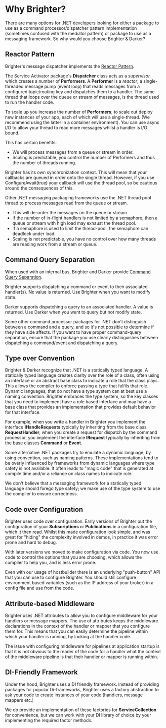 # Why Brighter?

There are many options for .NET developers looking for either a package to use as a command processor/dispatcher pattern implementation (sometimes confused with the mediator pattern) or package to use as a messaging framework. So why would you choose Brighter & Darker?

## Reactor Pattern

Brighter's message dispatcher implements the [Reactor Pattern](https://en.wikipedia.org/wiki/Reactor_pattern).

The Service Activator package's **Dispatcher** class acts as a *supervisor* which creates a number of **Performers**. A **Performer** is a *reactor*, a single-threaded message pump (event loop) that reads messages from a configured topic/routing key and dispatches them to a handler. The same thread that loops over the queue or stream of messages, is the thread used to run the handler code. 

To scale up you increase the number of **Performers**; to scale out deploy new instances of your app, each of which will use a single-thread. (We recommend using the latter in a container environment). You can use async I/O to allow your thread to read more messages whilst a handler is I/O bound.

This has certain benefits:

* We will process messages from a queue or stream in order. 
* Scaling is predictable, you control the number of Performers and thus the number of threads running.

Brighter has its own synchronization context. This will mean that your callbacks are queued in order onto the single thread. However, if you use ConfigureAwait(true) your callback will use the thread pool, so be cautious around the consequences of this.

Other .NET messaging packaging frameworks use the .NET thread pool thread to process messages read from the queue or stream. 

* This will de-order the messages on the queue or stream
* If the number of in-flight handlers is not limited by a semaphore, then a queue or stream with high load may exhaust the thread pool.
* If a semaphore is used to limit the thread-pool, the semaphore can deadlock under load.
* Scaling is not predictable, you have no control over how many threads are reading work from a stream or queue.

## Command Query Separation

When used with an internal bus, Brighter and Darker provide [Command Query Separation](https://en.wikipedia.org/wiki/Command%E2%80%93query_separation).

Brighter supports dispatching a command or event to their associated handler(s). No value is returned. Use Brighter when you want to modify state.

Darker supports dispatching a query to an associated handler. A value is returned. Use Darker when you want to query but not modify state.

Some other command processor packages for .NET don't distinguish between a command and a query, and so it's not possible to determine if they have side affects. If you want to have proper command-query separation, ensure that the package you use clearly distinguishes between dispatching a command/event and dispatching a query.

## Type over Convention

Brighter & Darker recognize that .NET is a statically typed language. A statically typed language creates clarity over the role of a class, often using an interface or an abstract base class to indicate a role that the class plays. This allows the compiler to enforce passing a type that fulfils that role. Dynamic languages, that do not have a type system can at best use a naming convention. Brighter embraces the type system, so the key classes that you need to implement have a role based interface and may have a base class that provides an implementation that provides default behavior for that interface.

For example, when you write a handler in Brighter you implement the interface **IHandleRequests** typically by inheriting from the base class **RequestHandler**; when you create a request for dispatch by the command processor, you implement the interface **IRequest** typically by inheriting from the base classes **Command** or **Event**.

Some alternative .NET packages try to emulate a dynamic language, by using convention, such as naming patterns. These implementations tend to be overly influenced by frameworks from dynamic languages where type safety is not available. It often leads to "magic code" that is generated at compile time and/or a reliance on class names to indicate role. 

We don't believe that a messaging framework for a statically typed language should forego type safety; we make use of the type system to use the compiler to ensure correctness.

## Code over Configuration

Brighter uses code over configuration. Early versions of Brighter put the configuration of your **Subscriptions** or **Publications** in a configuration file, which it then read. Whilst this made configuration look simple, and was great for "hiding" the complexity involved in demos, in practice it was error prone and hard to debug. 

With later versions we moved to make configuration via code. You now use code to control the options that you are choosing, which allows the compiler to help you, and is less error prone.

Even with our usage of hostbuilder there is an underlying "push-button" API that you can use to configure Brighter. You should still configure environment based variables (such as the IP address of your broker) in a config file and use from the code.

## Attribute-based Middleware

Brighter uses .NET attributes to allow you to configure middleware for your handlers or message mappers. The use of attributes keeps the middleware declarations in the context of the handler or mapper that you configure them for. This means that you can easily determine the pipeline within which your handler is running, by looking at the handler code.

 The issue with configuring middleware for pipelines at application startup is that it is not obvious to the reader of the code for a handler what the context of the middleware pipeline is that their handler or mapper is running within.

 ## DI-Friendly Framework

 Under the hood, Brighter uses a DI friendly framework. Instead of providing packages for popular Di-frameworks, Brighter uses a factory abstraction to ask your code to create instances of your code (handlers, message mappers etc.)

 We do provide an implementation of these factories for **ServiceCollection** for convenience, but we can work with your DI library of choice by your implementing the required factor methods.

